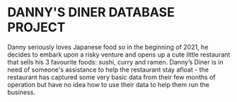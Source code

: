 # DANNY'S DINER DATABASE PROJECT
Danny seriously loves Japanese food so in the beginning of 2021, he decides to embark upon a risky venture and opens up a cute little restaurant that sells his 3 favourite foods: sushi, curry and ramen.
Danny’s Diner is in need of someone's assistance to help the restaurant stay afloat - the restaurant has captured some very basic data from their few months of operation but have no idea how to use their data to help them run the business.
